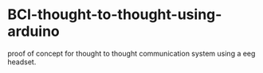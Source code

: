 # BCI-thought-to-thought-using-arduino
proof of concept for thought to thought communication system using a eeg headset.

